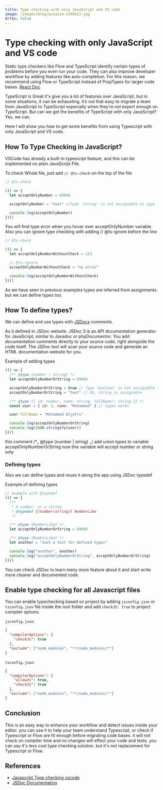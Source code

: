 ```yaml
---
title: Type checking with only JavaScript and VS code
image: /images/blog/punaise-1399423.jpg
drfat: false
---
```


# Type checking with only JavaScript and VS code

Static type checkers like Flow and TypeScript identify certain types of problems before you even run your code. They can also improve developer workflow by adding features like auto-completion. For this reason, we recommend using Flow or TypeScript instead of PropTypes for larger code bases. [React Doc](https://reactjs.org/docs/static-type-checking.html)

TypeScript is Great it's give you a lot of features over JavaScript, but in some situations, it can be exhausting. it’s not that easy to migrate a team from JavaScript to TypeScript especially when they’re not expert enough on TypeScript. But can we get the benefits of TypeScript with only JavaScript? Yes, we can.

Here I will show you how to get some benefits from using Typescript with only JavaScript and VS code.

## How To Type Checking in JavaScript?

VSCode has already a built-in typescript feature, and this can be implemented on plain JavaScript File.

To check Whole file, just add `// @ts-check` on the top of the file

```js
// @ts-check

(() => {
  let acceptOnlyNumber = 09666

  acceptOnlyNumber = "text" //Type 'string' is not assignable to type 'number'

  console.log(acceptOnlyNumber)
})()
```

You will find type error when you hover over acceptOnlyNumber variable. Also you can ignore type checking with adding // @ts-ignore before the line

```js
// @ts-check

(() => {
  let acceptOnlyNumberWithoutCheck = 123

  // @ts-ignore
  acceptOnlyNumberWithoutCheck = "no erros"

  console.log(acceptOnlyNumberWithoutCheck)
})()
```

As we have seen in previous examples types are inferred from assignments. but we can define types too.

## How To define types?

We can define and use types with [JSDocs](https://jsdoc.app/) comments.

As it defined in JSDoc website.
JSDoc 3 is an API documentation generator for JavaScript, similar to Javadoc or phpDocumentor. You add documentation comments directly to your source code, right alongside the code itself. The JSDoc tool will scan your source code and generate an HTML documentation website for you.

Example of adding types

```js
(() => {
  /** @type {number | string} */
  let acceptOnlyNumberOrString = 09666

  acceptOnlyNumberOrString = true // Type 'boolean' is not assignable to type 'string | number'
  acceptOnlyNumberOrString = "text" // Ok, string is assignable

  /** @type {{ id: number, name: string, fullName?: string }} */
  const user = { id: 1, name: "Mohammed" } // types works

  user.fullName = "Mohammed Aljefri"

  console.log(acceptOnlyNumberOrString)
  console.log(JSON.stringify(user))
})()
```

this comment /\*_ @type {number | string} _/ add union types to variable acceptOnlyNumberOrString now this variable will accept number or string only

### Defining types

Also we can define types and reuse it along the app using JSDoc typedef

Example of defining types

```js
// example with @typedef
(() => {
  /**
   * A number, or a string
   * @typedef {(number|string)} NumberLike
   */

  /** @type {NumberLike} */
  let acceptOnlyNumberOrString = 09666

  /** @type {NumberLike} */
  let another = "Just a test for defined types"

  console.log("another", another)
  console.log("acceptOnlyNumberOrString", acceptOnlyNumberOrString)
})()
```

You can check JSDoc to learn many more feature about it and start write more cleaner and documented code.

## Enable type checking for all Javascript files

You can enable typechecking based on project by adding `jsconfig.json` or `tsconfig.json` file inside the root folder and add `checkJS: true` to project compiler options.

`jsconfig.json`:

```json
{
  "compilerOptions": {
    "checkJs": true
  },
  "exclude": ["node_modules", "**/node_modules/*"]
}
```

`tsconfig.json`:

```json
{
  "compilerOptions": {
    "allowJs": true,
    "checkJs": true
  },
  "exclude": ["node_modules", "**/node_modules/*"]
}
```

## Conclusion

This is an easy way to enhance your workflow and detect issues inside your editor. you can use it to help your team understand Typescript, or check if Typescript or Flow are fit enough before migrating code bases. it will not check on complier time and no changes will effect your code and tests. you can say it's less cost type checking solution. but it's not replacement for Typescript or Flow.

## References

- [Javascript Type checking vscode](https://code.visualstudio.com/docs/nodejs/working-with-javascript#_type-checking-javascript)
- [JSDoc Documentation](https://jsdoc.app/)
